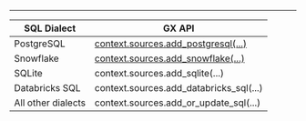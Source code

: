 ------------------------
| SQL Dialect        | GX API                                                                                               |
|--------------------|------------------------------------------------------------------------------------------------------|
| PostgreSQL         | [context.sources.add_postgresql(...)](/reference/api/datasource/fluent/PostgresDatasource_class.mdx) |
| Snowflake          | [context.sources.add_snowflake(...)](/reference/api/datasource/fluent/SnowflakeDatasource_class.mdx) |
| SQLite             | context.sources.add_sqlite(...)                                                                      |
| Databricks SQL     | context.sources.add_databricks_sql(...)                                                              |
| All other dialects | context.sources.add_or_update_sql(...)                                                               |
